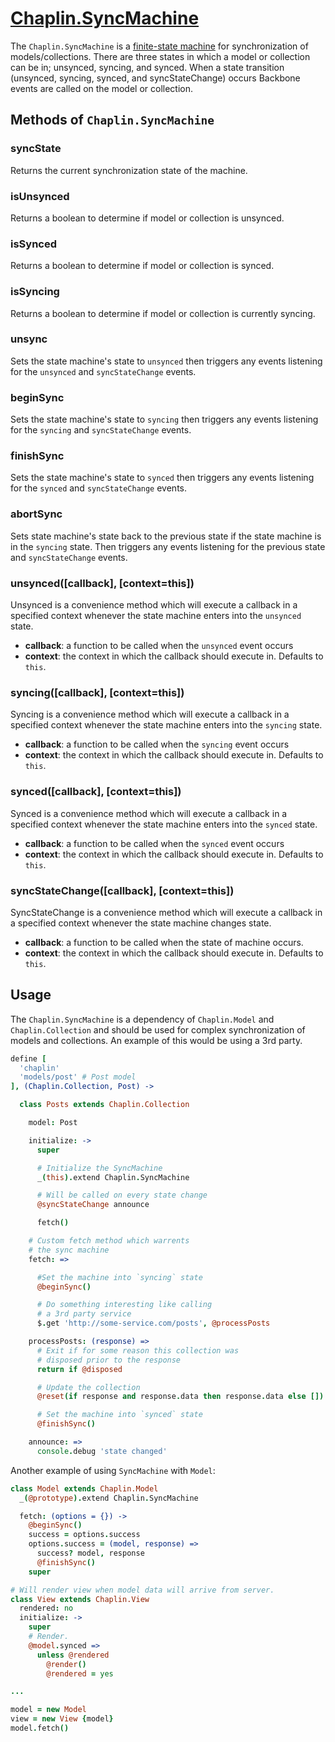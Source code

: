 # [Chaplin.SyncMachine](src/chaplin/lib/sync_machine.coffee)

The  `Chaplin.SyncMachine` is a [finite-state machine](http://en.wikipedia.org/wiki/Finite-state_machine) for synchronization of models/collections. There are three states in which a model or collection can be in; unsynced, syncing, and synced. When a state transition (unsynced, syncing, synced, and syncStateChange) occurs Backbone events are called on the model or collection.

## Methods of `Chaplin.SyncMachine`

<a name="syncState"></a>

### syncState

Returns the current synchronization state of the machine.


<a name="isUnsynced"></a>

### isUnsynced

Returns a boolean to determine if model or collection is unsynced.


<a name="isSynced"></a>

### isSynced

Returns a boolean to determine if model or collection is synced.


<a name="isSyncing"></a>

### isSyncing

Returns a boolean to determine if model or collection is currently syncing.


<a name="unsync"></a>

### unsync

Sets the state machine's state to `unsynced` then triggers any events listening for the `unsynced` and `syncStateChange` events.


<a name="beginSync"></a>

### beginSync

Sets the state machine's state to `syncing` then triggers any events listening for the `syncing` and `syncStateChange` events.


<a name="beginSync"></a>

### finishSync

Sets the state machine's state to `synced` then triggers any events listening for the `synced` and `syncStateChange` events.


<a name="abortSync"></a>

### abortSync

Sets state machine's state back to the previous state if the state machine is in the `syncing` state. Then triggers any events listening for the previous state and `syncStateChange` events.


<a name="unsynced"></a>

### unsynced([callback], [context=this])

Unsynced is a convenience method which will execute a callback in a specified context whenever the state machine enters into the `unsynced` state.

* **callback**: a function to be called when the `unsynced` event occurs
* **context**: the context in which the callback should execute in. Defaults to `this`.


<a name="syncing"></a>

### syncing([callback], [context=this])

Syncing is a convenience method which will execute a callback in a specified context whenever the state machine enters into the `syncing` state.

* **callback**: a function to be called when the `syncing` event occurs
* **context**: the context in which the callback should execute in. Defaults to `this`.


<a name="synced"></a>

### synced([callback], [context=this])

Synced is a convenience method which will execute a callback in a specified context whenever the state machine enters into the `synced` state.

* **callback**: a function to be called when the `synced` event occurs
* **context**: the context in which the callback should execute in. Defaults to `this`.


<a name="syncStateChange"></a>

### syncStateChange([callback], [context=this])

SyncStateChange is a convenience method which will execute a callback in a specified context whenever the state machine changes state.

* **callback**: a function to be called when the state of machine occurs.
* **context**: the context in which the callback should execute in. Defaults to `this`.

## Usage

The `Chaplin.SyncMachine` is a dependency of `Chaplin.Model` and `Chaplin.Collection` and should be used for complex synchronization of models and collections.  An example of this would be using a 3rd party.

```coffeescript
define [
  'chaplin'
  'models/post' # Post model
], (Chaplin.Collection, Post) ->

  class Posts extends Chaplin.Collection

    model: Post

    initialize: ->
      super

      # Initialize the SyncMachine
      _(this).extend Chaplin.SyncMachine

      # Will be called on every state change
      @syncStateChange announce

      fetch()

    # Custom fetch method which warrents
    # the sync machine
    fetch: =>

      #Set the machine into `syncing` state
      @beginSync()

      # Do something interesting like calling
      # a 3rd party service
      $.get 'http://some-service.com/posts', @processPosts

    processPosts: (response) =>
      # Exit if for some reason this collection was
      # disposed prior to the response
      return if @disposed

      # Update the collection
      @reset(if response and response.data then response.data else [])

      # Set the machine into `synced` state
      @finishSync()

    announce: =>
      console.debug 'state changed'
```

Another example of using `SyncMachine` with `Model`:

```coffeescript
class Model extends Chaplin.Model
  _(@prototype).extend Chaplin.SyncMachine

  fetch: (options = {}) ->
    @beginSync()
    success = options.success
    options.success = (model, response) =>
      success? model, response
      @finishSync()
    super

# Will render view when model data will arrive from server.
class View extends Chaplin.View
  rendered: no
  initialize: ->
    super
    # Render.
    @model.synced =>
      unless @rendered
        @render()
        @rendered = yes

...

model = new Model
view = new View {model}
model.fetch()
```

